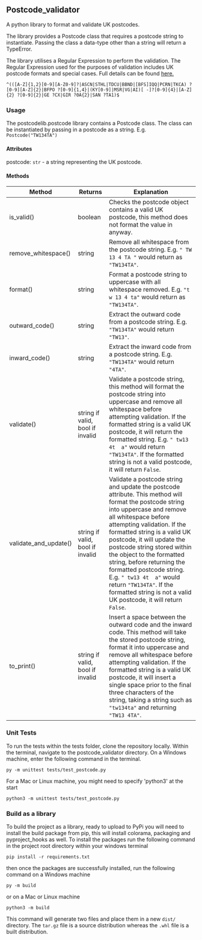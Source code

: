 ## Postcode_validator

A python library to format and validate UK postcodes.

The library provides a Postcode class that requires a postcode string to instantiate. Passing the class a data-type other than a string will return a TypeError.

The library utilises a Regular Expression to perform the validation. The Regular Expression used for the purposes of validation includes UK postcode formats and special cases. Full details can be found [here.](https://en.wikipedia.org/wiki/Postcodes_in_the_United_Kingdom#Validation)

```Regular Expression
^(([A-Z]{1,2}[0-9][A-Z0-9]?|ASCN|STHL|TDCU|BBND|[BFS]IQQ|PCRN|TKCA) ?[0-9][A-Z]{2}|BFPO ?[0-9]{1,4}|(KY[0-9]|MSR|VG|AI)[ -]?[0-9]{4}|[A-Z]{2} ?[0-9]{2}|GE ?CX|GIR ?0A{2}|SAN ?TA1)$
```

### Usage

The postcodelib.postcode library contains a Postcode class. The class can be instantiated by passing in a postcode as a string. E.g. `Postcode("TW134TA")`

#### Attributes

postcode: `str` - a string representing the UK postcode.

#### Methods

| Method                | Returns                          | Explanation                                                                                                                                                                                                                                                                                                                                                                                                                                                                                      |
| --------------------- | -------------------------------- | ------------------------------------------------------------------------------------------------------------------------------------------------------------------------------------------------------------------------------------------------------------------------------------------------------------------------------------------------------------------------------------------------------------------------------------------------------------------------------------------------ |
| is_valid()            | boolean                          | Checks the postcode object contains a valid UK postcode, this method does not format the value in anyway.                                                                                                                                                                                                                                                                                                                                                                                        |
| remove_whitespace()   | string                           | Remove all whitespace from the postcode string. E.g. `" TW 13 4 TA "` would return as `"TW134TA"`.                                                                                                                                                                                                                                                                                                                                                                                               |
| format()              | string                           | Format a postcode string to uppercase with all whitespace removed. E.g. `"t w 13 4 ta"` would return as `"TW134TA"`.                                                                                                                                                                                                                                                                                                                                                                             |
| outward_code()        | string                           | Extract the outward code from a postcode string. E.g. `"TW134TA"` would return `"TW13"`.                                                                                                                                                                                                                                                                                                                                                                                                         |
| inward_code()         | string                           | Extract the inward code from a postcode string. E.g. `"TW134TA"` would return `"4TA"`.                                                                                                                                                                                                                                                                                                                                                                                                           |
| validate()            | string if valid, bool if invalid | Validate a postcode string, this method will format the postcode string into uppercase and remove all whitespace before attempting validation. If the formatted string is a valid UK postcode, it will return the formatted string. E.g. `" tw13 4t  a"` would return `"TW134TA"`. If the formatted string is not a valid postcode, it will return `False`.                                                                                                                                      |
| validate_and_update() | string if valid, bool if invalid | Validate a postcode string and update the postcode attribute. This method will format the postcode string into uppercase and remove all whitespace before attempting validation. If the formatted string is a valid UK postcode, it will update the postcode string stored within the object to the formatted string, before returning the formatted postcode string. E.g. `" tw13 4t  a"` would return `"TW134TA"`. If the formatted string is not a valid UK postcode, it will return `False`. |
| to_print()            | string if valid, bool if invalid | Insert a space between the outward code and the inward code. This method will take the stored postcode string, format it into uppercase and remove all whitespace before attempting validation. If the formatted string is a valid UK postcode, it will insert a single space prior to the final three characters of the string, taking a string such as `"tw134ta"` and returning `"TW13 4TA"`.                                                                                                 |

### Unit Tests

To run the tests within the tests folder, clone the repository locally.
Within the terminal, navigate to the postcode_validator directory.
On a Windows machine, enter the following command in the terminal.

```
py -m unittest tests/test_postcode.py
```

For a Mac or Linux machine, you might need to specify 'python3' at the start

```
python3 -m unittest tests/test_postcode.py
```

### Build as a library

To build the project as a library, ready to upload to PyPi you will need to install the build package from pip, this will install colorama, packaging and pyproject_hooks as well.
To install the packages run the following command in the project root directory within your windows terminal

```
pip install -r requirements.txt
```

then once the packages are successfully installed, run the following command on a Windows machine

```
py -m build
```

or on a Mac or Linux machine

```
python3 -m build
```

This command will generate two files and place them in a new `dist/` directory.
The `tar.gz` file is a source distribution whereas the `.whl` file is a built distribution.
